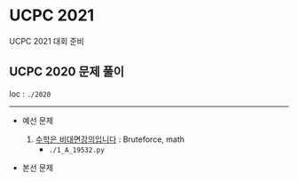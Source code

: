 # UCPC 2021 

UCPC 2021 대회 준비



## UCPC 2020 문제 풀이

loc : `./2020` 

------

- 예선 문제
  1. [수학은 비대면강의입니다](https://www.acmicpc.net/problem/19532) : Bruteforce, math
     - `./1_A_19532.py` 

- 본선 문제

